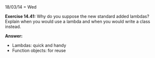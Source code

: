 18/03/14 = Wed

**Exercise 14.41:** Why do you suppose the new standard added lambdas? Explain when you would use a lambda and when you would write a class instead.

**Answer:** 

- Lambdas: quick and handy
- Function objects: for reuse

